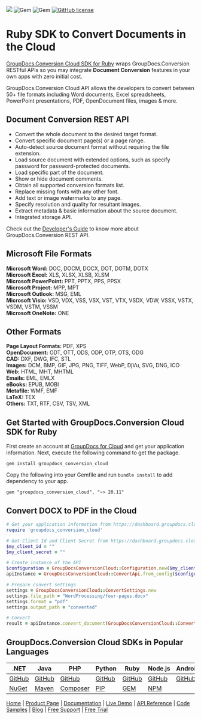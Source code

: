 ![](https://img.shields.io/badge/api-v2.0-lightgrey) ![Gem](https://img.shields.io/gem/v/groupdocs_conversion_cloud) ![Gem](https://img.shields.io/gem/dt/groupdocs_conversion_cloud) [![GitHub license](https://img.shields.io/github/license/groupdocs-conversion-cloud/groupdocs-conversion-cloud-ruby)](https://github.com/groupdocs-conversion-cloud/groupdocs-conversion-cloud-ruby/blob/master/LICENSE) 

# Ruby SDK to Convert Documents in the Cloud

[GroupDocs.Conversion Cloud SDK for Ruby](https://products.groupdocs.cloud/conversion/ruby) wraps GroupDocs.Conversion RESTful APIs so you may integrate **Document Conversion** features in your own apps with zero initial cost.

GroupDocs.Conversion Cloud API allows the developers to convert between 50+ file formats including Word documents, Excel spreadsheets, PowerPoint presentations, PDF, OpenDocument files, images & more.

## Document Conversion REST API

- Convert the whole document to the desired target format.
- Convert specific document page(s) or a page range.
- Auto-detect source document format without requiring the file extension.
- Load source document with extended options, such as specify password for password-protected documents.
- Load specific part of the document.
- Show or hide document comments.
- Obtain all supported conversion formats list.
- Replace missing fonts with any other font.
- Add text or image watermarks to any page.
- Specify resolution and quality for resultant images.
- Extract metadata & basic information about the source document.
- Integrated storage API.

Check out the [Developer's Guide](https://docs.groupdocs.cloud/conversion/developer-guide/) to know more about GroupDocs.Conversion REST API.

## Microsoft File Formats

**Microsoft Word:** DOC, DOCM, DOCX, DOT, DOTM, DOTX\
**Microsoft Excel:** XLS, XLSX, XLSB, XLSM\
**Microsoft PowerPoint:** PPT, PPTX, PPS, PPSX\
**Microsoft Project:** MPP, MPT\
**Microsoft Outlook:** MSG, EML\
**Microsoft Visio:** VSD, VDX, VSS, VSX, VST, VTX, VSDX, VDW, VSSX, VSTX, VSDM, VSTM, VSSM\
**Microsoft OneNote:** ONE

## Other Formats

**Page Layout Formats:** PDF, XPS\
**OpenDocument:** ODT, OTT, ODS, ODP, OTP, OTS, ODG\
**CAD:** DXF, DWG, IFC, STL\
**Images:** DCM, BMP, GIF, JPG, PNG, TIFF, WebP, DjVu, SVG, DNG, ICO\
**Web:** HTML, MHT, MHTML\
**Emails:** EML, EMLX\
**eBooks:** EPUB, MOBI\
**Metafile:** WMF, EMF\
**LaTeX:** TEX\
**Others:** TXT, RTF, CSV, TSV, XML

## Get Started with GroupDocs.Conversion Cloud SDK for Ruby

First create an account at [GroupDocs for Cloud](https://dashboard.groupdocs.cloud/) and get your application information. Next, execute the following command to get the package.

```shell
gem install groupdocs_conversion_cloud
```    

Copy the following into your Gemfile and run `bundle install` to add dependency to your app.

```
gem "groupdocs_conversion_cloud", "~> 20.11"
```

## Convert DOCX to PDF in the Cloud

```ruby
# Get your application information from https://dashboard.groupdocs.cloud
require 'groupdocs_conversion_cloud'

# Get Client Id and Client Secret from https://dashboard.groupdocs.cloud
$my_client_id = ""
$my_client_secret = ""

# Create instance of the API
$configuration = GroupDocsConversionCloud::Configuration.new($my_client_id, $my_client_secret)
apiInstance = GroupDocsConversionCloud::ConvertApi.from_config($configuration)

# Prepare convert settings
settings = GroupDocsConversionCloud::ConvertSettings.new
settings.file_path = "WordProcessing/four-pages.docx"
settings.format = "pdf"
settings.output_path = "converted"

# Convert
result = apiInstance.convert_document(GroupDocsConversionCloud::ConvertDocumentRequest.new(settings))
```

## GroupDocs.Conversion Cloud SDKs in Popular Languages

| .NET | Java | PHP | Python | Ruby | Node.js | Android |
|---|---|---|---|---|---|---|
| [GitHub](https://github.com/groupdocs-conversion-cloud/groupdocs-conversion-cloud-dotnet) | [GitHub](https://github.com/groupdocs-conversion-cloud/groupdocs-conversion-cloud-java) | [GitHub](https://github.com/groupdocs-conversion-cloud/groupdocs-conversion-cloud-php) | [GitHub](https://github.com/groupdocs-conversion-cloud/groupdocs-conversion-cloud-python) | [GitHub](https://github.com/groupdocs-conversion-cloud/groupdocs-conversion-cloud-ruby)  | [GitHub](https://github.com/groupdocs-conversion-cloud/groupdocs-conversion-cloud-node) | [GitHub](https://github.com/groupdocs-conversion-cloud/groupdocs-conversion-cloud-android) |
| [NuGet](https://www.nuget.org/packages/GroupDocs.Conversion-Cloud/) | [Maven](https://repository.groupdocs.cloud/webapp/#/artifacts/browse/tree/General/repo/com/groupdocs/groupdocs-conversion-cloud) | [Composer](https://packagist.org/packages/groupdocscloud/groupdocs-conversion-cloud) | [PIP](https://pypi.org/project/groupdocs-conversion-cloud/) | [GEM](https://rubygems.org/gems/groupdocs_conversion_cloud)  | [NPM](https://www.npmjs.com/package/groupdocs-conversion-cloud) |  | 

[Home](https://www.groupdocs.cloud/) | [Product Page](https://products.groupdocs.cloud/conversion/ruby) | [Documentation](https://docs.groupdocs.cloud/conversion/) | [Live Demo](https://products.groupdocs.app/conversion/total) | [API Reference](https://apireference.groupdocs.cloud/conversion/) | [Code Samples](https://github.com/groupdocs-conversion-cloud/groupdocs-conversion-cloud-ruby-samples) | [Blog](https://blog.groupdocs.cloud/category/conversion/) | [Free Support](https://forum.groupdocs.cloud/c/conversion) | [Free Trial](https://dashboard.groupdocs.cloud)

